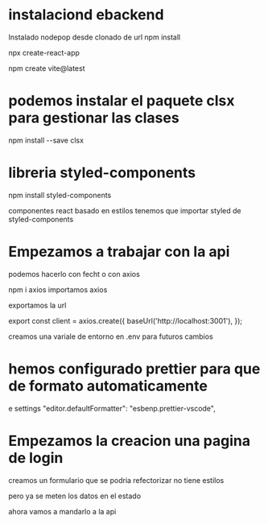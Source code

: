 # instalaciond ebackend

Instalado nodepop desde clonado de url
npm install

npx create-react-app

npm create vite@latest

# podemos instalar el paquete clsx para gestionar las clases

npm install --save clsx

# libreria styled-components

npm install styled-components

componentes react basado en estilos tenemos que importar styled de styled-components

# Empezamos a trabajar con la api

podemos hacerlo con fecht o con axios

npm i axios
importamos axios

exportamos la url

export const client = axios.create({
baseUrl('http://localhost:3001'),
});

creamos una variale de entorno en .env para futuros cambios

# hemos configurado prettier para que de formato automaticamente

e settings "editor.defaultFormatter": "esbenp.prettier-vscode",

# Empezamos la creacion una pagina de login

creamos un formulario que se podria refectorizar no tiene estilos

pero ya se meten los datos en el estado

ahora vamos a mandarlo a la api
